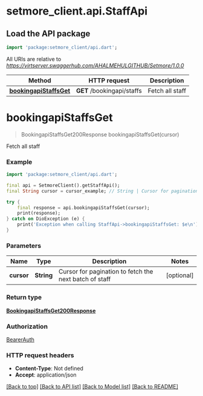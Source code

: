 # setmore_client.api.StaffApi

## Load the API package
```dart
import 'package:setmore_client/api.dart';
```

All URIs are relative to *https://virtserver.swaggerhub.com/AHALMEHULGITHUB/Setmore/1.0.0*

Method | HTTP request | Description
------------- | ------------- | -------------
[**bookingapiStaffsGet**](StaffApi.md#bookingapistaffsget) | **GET** /bookingapi/staffs | Fetch all staff


# **bookingapiStaffsGet**
> BookingapiStaffsGet200Response bookingapiStaffsGet(cursor)

Fetch all staff

### Example
```dart
import 'package:setmore_client/api.dart';

final api = SetmoreClient().getStaffApi();
final String cursor = cursor_example; // String | Cursor for pagination to fetch the next batch of staff

try {
    final response = api.bookingapiStaffsGet(cursor);
    print(response);
} catch on DioException (e) {
    print('Exception when calling StaffApi->bookingapiStaffsGet: $e\n');
}
```

### Parameters

Name | Type | Description  | Notes
------------- | ------------- | ------------- | -------------
 **cursor** | **String**| Cursor for pagination to fetch the next batch of staff | [optional] 

### Return type

[**BookingapiStaffsGet200Response**](BookingapiStaffsGet200Response.md)

### Authorization

[BearerAuth](../README.md#BearerAuth)

### HTTP request headers

 - **Content-Type**: Not defined
 - **Accept**: application/json

[[Back to top]](#) [[Back to API list]](../README.md#documentation-for-api-endpoints) [[Back to Model list]](../README.md#documentation-for-models) [[Back to README]](../README.md)

